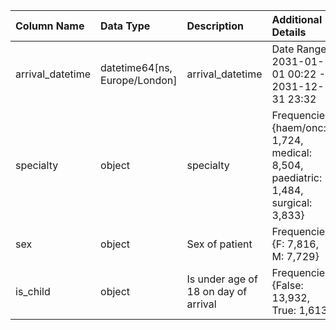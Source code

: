 | Column Name      | Data Type                     | Description                          | Additional Details                                                                 |
| :--------------- | :---------------------------- | :----------------------------------- | :--------------------------------------------------------------------------------- |
| arrival_datetime | datetime64[ns, Europe/London] | arrival_datetime                     | Date Range: 2031-01-01 00:22 - 2031-12-31 23:32                                    |
| specialty        | object                        | specialty                            | Frequencies: {haem/onc: 1,724, medical: 8,504, paediatric: 1,484, surgical: 3,833} |
| sex              | object                        | Sex of patient                       | Frequencies: {F: 7,816, M: 7,729}                                                  |
| is_child         | object                        | Is under age of 18 on day of arrival | Frequencies: {False: 13,932, True: 1,613}                                          |
